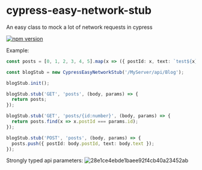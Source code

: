 
# cypress-easy-network-stub
An easy class to mock a lot of network requests in cypress

[![npm version](https://badge.fury.io/js/cypress-easy-network-stub.svg)](https://badge.fury.io/js/cypress-easy-network-stub)

Example:
```typescript
const posts = [0, 1, 2, 3, 4, 5].map(x => ({ postId: x, text: `test${x}` }));

const blogStub = new CypressEasyNetworkStub('/MyServer/api/Blog');

blogStub.init();

blogStub.stub('GET', 'posts', (body, params) => {
  return posts;
});

blogStub.stub('GET', 'posts/{id:number}', (body, params) => {
  return posts.find(x => x.postId === params.id);
});

blogStub.stub('POST', 'posts', (body, params) => {
  posts.push({ postId: body.postId, text: body.text });
});
```

Strongly typed api parameters:
![28e1ce4ebde1baee92f4cb40a23452ab](https://user-images.githubusercontent.com/37637338/116729565-9955ab00-a9e7-11eb-828e-f88979f21452.gif)
